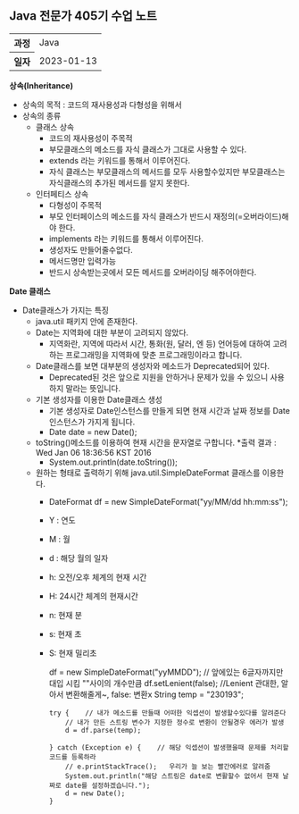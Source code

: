 ## Java 전문가 405기 수업 노트
<table>
  <tr>
    <th>과정</th>
    <td>Java</td>
  </tr>
  <tr>
    <th>일자</th>
    <td>2023-01-13</td>
  </tr>
</table>

**상속(Inheritance)**
* 상속의 목적 : 코드의 재사용성과 다형성을 위해서
* 상속의 종류
  * 클래스 상속
    * 코드의 재사용성이 주목적
    * 부모클래스의 메소드를 자식 클래스가 그대로 사용할 수 있다.
    * extends 라는 키워드를 통해서 이루어진다.
    * 자식 클래스는 부모클래스의 메서드를 모두 사용할수있지만 부모클래스는 자식클래스의 추가된 메서드를 알지 못한다.
  * 인터페티스 상속
    * 다형성이 주목적
    * 부모 인터페이스의 메소드를 자식 클래스가 반드시 재정의(=오버라이드)해야 한다.
    * implements 라는 키워드를 통해서 이루어진다.
    * 생성자도 만들어줄수없다.
    * 메서드명만 입력가능
    * 반드시 상속받는곳에서 모든 메서드를 오버라이딩 해주어야한다.
    
**Date 클래스**
* Date클래스가 가지는 특징
  * java.util 패키지 안에 존재한다.
  * Date는 지역화에 대한 부분이 고려되지 않았다.
    * 지역화란, 지역에 따라서 시간, 통화(원, 달러, 엔 등) 언어등에 대하여 고려하는 프로그래밍을 지역화에 맞춘 프로그래밍이라고 합니다.
  * Date클래스를 보면 대부분의 생성자와 메소드가 Deprecated되어 있다.
    - Deprecated된 것은 앞으로 지원을 안하거나 문제가 있을 수 있으니 사용하지 말라는 뜻입니다.
  * 기본 생성자를 이용한 Date클래스 생성
    * 기본 생성자로 Date인스턴스를 만들게 되면 현재 시간과 날짜 정보를 Date인스턴스가 가지게 됩니다.
    * Date date = new Date();
  * toString()메소드를 이용하여 현재 시간을 문자열로 구합니다.
    *출력 결과 : Wed Jan 06 18:36:56 KST 2016
    * System.out.println(date.toString());
  * 원하는 형태로 출력하기 위해 java.util.SimpleDateFormat 클래스를 이용한다.
    * DateFormat df = new SimpleDateFormat("yy/MM/dd hh:mm:ss");
    * Y : 연도
    * M : 월
    * d : 해당 월의 일자
    * h: 오전/오후 체계의 현재 시간
    * H: 24시간 체계의 현재시간
    * n: 현재 분
    * s: 현재 초
    * S: 현재 밀리초
  
      df = new SimpleDateFormat("yyMMDD");    // 앞에있는 6글자까지만 대입 시킴 ""사이의 개수만큼
          df.setLenient(false);   //Lenient 관대한, 알아서 변환해줄게~,   false: 변환x
          String temp = "230193";
  
          try {    // 내가 메소드를 만들때 어떠한 익셉션이 발생할수있다를 알려준다
              // 내가 만든 스트링 변수가 지정한 정수로 변환이 안될경우 에러가 발생
              d = df.parse(temp);
  
          } catch (Exception e) {    // 해당 익셉션이 발생했을때 문제를 처리할 코드를 등록하라
              // e.printStackTrace();   우리가 늘 보는 빨간에러로 알려줌
              System.out.println("해당 스트링은 date로 변활할수 없어서 현재 날짜로 date를 설정하겠습니다.");
              d = new Date();
          }